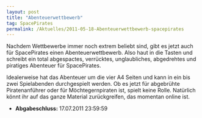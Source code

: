 ```yaml
---
layout: post
title: "Abenteuerwettbewerb"
tag: SpacePirates
permalink: /Aktuelles/2011-05-18-Abenteuerwettbewerb-spacepirates
---
```



Nachdem Wettbewerbe immer noch extrem beliebt sind, gibt es jetzt auch für SpacePirates einen Abenteuerwettbewerb. Also haut in die Tasten und schreibt ein total abgespactes, verrücktes, unglaubliches, abgedrehtes und piratiges Abenteuer für SpacePirates.

Idealerweise hat das Abenteuer um die vier A4 Seiten und kann in ein bis zwei Spielabenden durchgespielt werden. Ob es jetzt für abgebrühte Piratenanführer oder für Möchtegernpiraten ist, spielt keine Rolle. Natürlich könnt ihr auf das ganze Material zurückgreifen, das momentan online ist.

- **Abgabeschluss:** 17.07.2011 23:59:59
